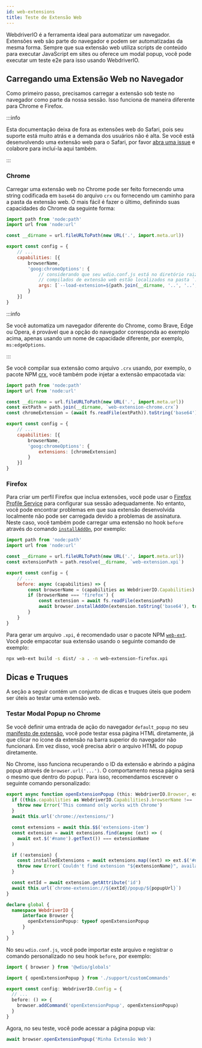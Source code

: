 ```yaml
---
id: web-extensions
title: Teste de Extensão Web
---
```


WebdriverIO é a ferramenta ideal para automatizar um navegador. Extensões web são parte do navegador e podem ser automatizadas da mesma forma. Sempre que sua extensão web utiliza scripts de conteúdo para executar JavaScript em sites ou oferece um modal popup, você pode executar um teste e2e para isso usando WebdriverIO.

## Carregando uma Extensão Web no Navegador

Como primeiro passo, precisamos carregar a extensão sob teste no navegador como parte da nossa sessão. Isso funciona de maneira diferente para Chrome e Firefox.

:::info

Esta documentação deixa de fora as extensões web do Safari, pois seu suporte está muito atrás e a demanda dos usuários não é alta. Se você está desenvolvendo uma extensão web para o Safari, por favor [abra uma issue](https://github.com/webdriverio/webdriverio/issues/new?assignees=&labels=Docs+%F0%9F%93%96%2CNeeds+Triaging+%E2%8F%B3&template=documentation.yml&title=%5B%F0%9F%93%96+Docs%5D%3A+%3Ctitle%3E) e colabore para incluí-la aqui também.

:::

### Chrome

Carregar uma extensão web no Chrome pode ser feito fornecendo uma string codificada em `base64` do arquivo `crx` ou fornecendo um caminho para a pasta da extensão web. O mais fácil é fazer o último, definindo suas capacidades do Chrome da seguinte forma:

```js wdio.conf.js
import path from 'node:path'
import url from 'node:url'

const __dirname = url.fileURLToPath(new URL('.', import.meta.url))

export const config = {
    // ...
    capabilities: [{
        browserName,
        'goog:chromeOptions': {
            // considerando que seu wdio.conf.js está no diretório raiz e seus arquivos 
            // compilados de extensão web estão localizados na pasta `./dist`
            args: [`--load-extension=${path.join(__dirname, '..', '..', 'dist')}`]
        }
    }]
}
```

:::info

Se você automatiza um navegador diferente do Chrome, como Brave, Edge ou Opera, é provável que a opção do navegador corresponda ao exemplo acima, apenas usando um nome de capacidade diferente, por exemplo, `ms:edgeOptions`.

:::

Se você compilar sua extensão como arquivo `.crx` usando, por exemplo, o pacote NPM [crx](https://www.npmjs.com/package/crx), você também pode injetar a extensão empacotada via:

```js wdio.conf.js
import path from 'node:path'
import url from 'node:url'

const __dirname = url.fileURLToPath(new URL('.', import.meta.url))
const extPath = path.join(__dirname, `web-extension-chrome.crx`)
const chromeExtension = (await fs.readFile(extPath)).toString('base64')

export const config = {
    // ...
    capabilities: [{
        browserName,
        'goog:chromeOptions': {
            extensions: [chromeExtension]
        }
    }]
}
```

### Firefox

Para criar um perfil Firefox que inclua extensões, você pode usar o [Firefox Profile Service](/docs/firefox-profile-service) para configurar sua sessão adequadamente. No entanto, você pode encontrar problemas em que sua extensão desenvolvida localmente não pode ser carregada devido a problemas de assinatura. Neste caso, você também pode carregar uma extensão no hook `before` através do comando [`installAddOn`](/docs/api/gecko#installaddon), por exemplo:

```js wdio.conf.js
import path from 'node:path'
import url from 'node:url'

const __dirname = url.fileURLToPath(new URL('.', import.meta.url))
const extensionPath = path.resolve(__dirname, `web-extension.xpi`)

export const config = {
    // ...
    before: async (capabilities) => {
        const browserName = (capabilities as WebdriverIO.Capabilities).browserName
        if (browserName === 'firefox') {
            const extension = await fs.readFile(extensionPath)
            await browser.installAddOn(extension.toString('base64'), true)
        }
    }
}
```

Para gerar um arquivo `.xpi`, é recomendado usar o pacote NPM [`web-ext`](https://www.npmjs.com/package/web-ext). Você pode empacotar sua extensão usando o seguinte comando de exemplo:

```sh
npx web-ext build -s dist/ -a . -n web-extension-firefox.xpi
```

## Dicas e Truques

A seção a seguir contém um conjunto de dicas e truques úteis que podem ser úteis ao testar uma extensão web.

### Testar Modal Popup no Chrome

Se você definir uma entrada de ação do navegador `default_popup` no seu [manifesto de extensão](https://developer.mozilla.org/en-US/docs/Mozilla/Add-ons/WebExtensions/manifest.json/browser_action), você pode testar essa página HTML diretamente, já que clicar no ícone da extensão na barra superior do navegador não funcionará. Em vez disso, você precisa abrir o arquivo HTML do popup diretamente.

No Chrome, isso funciona recuperando o ID da extensão e abrindo a página popup através de `browser.url('...')`. O comportamento nessa página será o mesmo que dentro do popup. Para isso, recomendamos escrever o seguinte comando personalizado:

```ts customCommand.ts
export async function openExtensionPopup (this: WebdriverIO.Browser, extensionName: string, popupUrl = 'index.html') {
  if ((this.capabilities as WebdriverIO.Capabilities).browserName !== 'chrome') {
    throw new Error('This command only works with Chrome')
  }
  await this.url('chrome://extensions/')

  const extensions = await this.$$('extensions-item')
  const extension = await extensions.find(async (ext) => (
    await ext.$('#name').getText()) === extensionName
  )

  if (!extension) {
    const installedExtensions = await extensions.map((ext) => ext.$('#name').getText())
    throw new Error(`Couldn't find extension "${extensionName}", available installed extensions are "${installedExtensions.join('", "')}"`)
  }

  const extId = await extension.getAttribute('id')
  await this.url(`chrome-extension://${extId}/popup/${popupUrl}`)
}

declare global {
  namespace WebdriverIO {
      interface Browser {
        openExtensionPopup: typeof openExtensionPopup
      }
  }
}
```

No seu `wdio.conf.js`, você pode importar este arquivo e registrar o comando personalizado no seu hook `before`, por exemplo:

```ts wdio.conf.ts
import { browser } from '@wdio/globals'

import { openExtensionPopup } from './support/customCommands'

export const config: WebdriverIO.Config = {
  // ...
  before: () => {
    browser.addCommand('openExtensionPopup', openExtensionPopup)
  }
}
```

Agora, no seu teste, você pode acessar a página popup via:

```ts
await browser.openExtensionPopup('Minha Extensão Web')
```